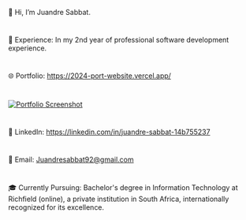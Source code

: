 👋 Hi, I’m Juandre Sabbat.
#
💼 Experience: In my 2nd year of professional software development experience. 
#
🌐 Portfolio: https://2024-port-website.vercel.app/
#
[![Portfolio Screenshot](https://github.com/user-attachments/assets/1b4f07e5-f0e1-4ecd-9ddd-fc1f5e57966e)](https://2024-port-website.vercel.app/)





#
🔗 LinkedIn: https://linkedin.com/in/juandre-sabbat-14b755237
#
📧 Email: Juandresabbat92@gmail.com
#
🎓 Currently Pursuing: Bachelor's degree in Information Technology at Richfield (online), a  private institution in South Africa, internationally recognized for its excellence.
 
